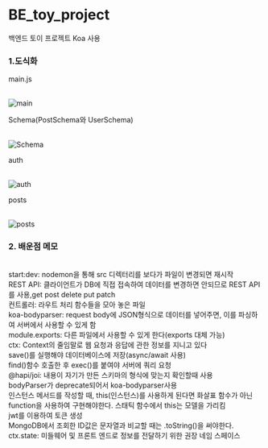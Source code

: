 # BE_toy_project

백엔드 토이 프로젝트
Koa 사용 

### 1.도식화

main.js

<br> ![main](https://user-images.githubusercontent.com/59908043/137437457-b9fb8822-2350-4934-aeae-e297844f3b34.PNG)

Schema(PostSchema와 UserSchema)

<br> ![Schema](https://user-images.githubusercontent.com/59908043/137437752-4e8f80f3-cc92-470d-8fa3-bb4b2c0132e1.PNG)

auth

<br> ![auth](https://user-images.githubusercontent.com/59908043/137437908-b7cf4af3-f0f7-453e-ac81-e6aa92aefdb4.PNG)

posts

<br> ![posts](https://user-images.githubusercontent.com/59908043/137437923-cbeb357b-1520-4489-b1cf-acc5b1c6bff9.PNG) 

### 2. 배운점 메모
<br>start:dev: nodemon을 통해 src 디렉터리를 보다가 파일이 변경되면 재시작
<br>REST API: 클라이언트가 DB에 직접 접속하여 데이터를 변경하면 안되므로 REST API를 사용,get post delete put patch 
<br>컨트롤러: 라우트 처리 함수들을 모아 놓은 파일
<br>koa-bodyparser: request body에 JSON형식으로 데이터를 넣어주면, 이를 파싱하여 서버에서 사용할 수 있게 함
<br>module.exports: 다른 파일에서 사용할 수 있게 한다(exports 대체 가능)
<br>ctx: Context의 줄임말로 웹 요청과 응답에 관한 정보를 지니고 있다
<br>save()를 실행해야 데이터베이스에 저장(async/await 사용)
<br>find()함수 호출한 후 exec()를 붙여야 서버에 쿼리 요청
<br>@hapi/joi: 내용이 자기가 만든 스키마의 형식에 맞는지 확인할때 사용
<br>bodyParser가 deprecate되어서 koa-bodyparser사용
<br>인스턴스 메서드를 작성할 때, this(인스턴스)를 사용하게 된다면 화살표 함수가 아닌 function을 사용하여 구현해야한다. 스태틱 함수에서 this는 모델을 가리킴
<br>jwt를 이용하여 토큰 생성
<br>MongoDB에서 조회한 ID값은 문자열과 비교할 때는 .toString()을 써야한다.
<br>ctx.state: 미들웨어 및 프론트 엔드로 정보를 전달하기 위한 권장 네임 스페이스
